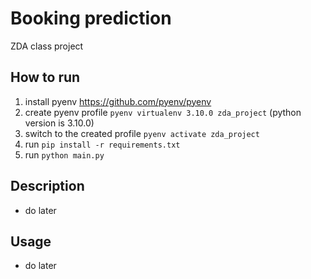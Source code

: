 # Booking prediction

ZDA class project

## How to run
1. install pyenv https://github.com/pyenv/pyenv
2. create pyenv profile `pyenv virtualenv 3.10.0 zda_project` (python version is 3.10.0)
3. switch to the created profile `pyenv activate zda_project`
4. run `pip install -r requirements.txt`
5. run `python main.py`

## Description
* do later


## Usage
* do later
